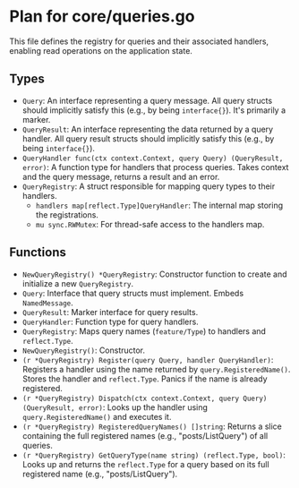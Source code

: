 # Plan for core/queries.go

This file defines the registry for queries and their associated handlers, enabling read operations on the application state.

## Types

- `Query`: An interface representing a query message. All query structs should implicitly satisfy this (e.g., by being `interface{}`). It's primarily a marker.
- `QueryResult`: An interface representing the data returned by a query handler. All query result structs should implicitly satisfy this (e.g., by being `interface{}`).
- `QueryHandler func(ctx context.Context, query Query) (QueryResult, error)`: A function type for handlers that process queries. Takes context and the query message, returns a result and an error.
- `QueryRegistry`: A struct responsible for mapping query types to their handlers.
    - `handlers map[reflect.Type]QueryHandler`: The internal map storing the registrations.
    - `mu sync.RWMutex`: For thread-safe access to the handlers map.

## Functions

- `NewQueryRegistry() *QueryRegistry`: Constructor function to create and initialize a new `QueryRegistry`.
- `Query`: Interface that query structs must implement. Embeds `NamedMessage`.
- `QueryResult`: Marker interface for query results.
- `QueryHandler`: Function type for query handlers.
- `QueryRegistry`: Maps query names (`feature/Type`) to handlers and `reflect.Type`.
- `NewQueryRegistry()`: Constructor.
- `(r *QueryRegistry) Register(query Query, handler QueryHandler)`: Registers a handler using the name returned by `query.RegisteredName()`. Stores the handler and `reflect.Type`. Panics if the name is already registered.
- `(r *QueryRegistry) Dispatch(ctx context.Context, query Query) (QueryResult, error)`: Looks up the handler using `query.RegisteredName()` and executes it.
- `(r *QueryRegistry) RegisteredQueryNames() []string`: Returns a slice containing the full registered names (e.g., "posts/ListQuery") of all queries.
- `(r *QueryRegistry) GetQueryType(name string) (reflect.Type, bool)`: Looks up and returns the `reflect.Type` for a query based on its full registered name (e.g., "posts/ListQuery").
